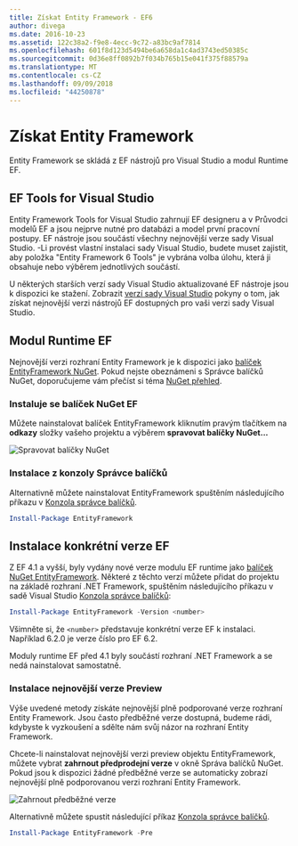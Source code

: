 ```yaml
---
title: Získat Entity Framework - EF6
author: divega
ms.date: 2016-10-23
ms.assetid: 122c38a2-f9e8-4ecc-9c72-a83bc9af7814
ms.openlocfilehash: 601f8d123d5494be6a658da1c4ad3743ed50385c
ms.sourcegitcommit: 0d36e8ff0892b7f034b765b15e041f375f88579a
ms.translationtype: MT
ms.contentlocale: cs-CZ
ms.lasthandoff: 09/09/2018
ms.locfileid: "44250878"
---
```

# <a name="get-entity-framework"></a>Získat Entity Framework
Entity Framework se skládá z EF nástrojů pro Visual Studio a modul Runtime EF.

## <a name="ef-tools-for-visual-studio"></a>EF Tools for Visual Studio

Entity Framework Tools for Visual Studio zahrnují EF designeru a v Průvodci modelů EF a jsou nejprve nutné pro databázi a model první pracovní postupy. EF nástroje jsou součástí všechny nejnovější verze sady Visual Studio. -Li provést vlastní instalaci sady Visual Studio, budete muset zajistit, aby položka "Entity Framework 6 Tools" je vybrána volba úlohu, která ji obsahuje nebo výběrem jednotlivých součástí.

U některých starších verzí sady Visual Studio aktualizované EF nástroje jsou k dispozici ke stažení. Zobrazit [verzí sady Visual Studio](~/ef6/what-is-new/visual-studio.md) pokyny o tom, jak získat nejnovější verzi nástrojů EF dostupných pro vaši verzi sady Visual Studio.

## <a name="ef-runtime"></a>Modul Runtime EF

Nejnovější verzi rozhraní Entity Framework je k dispozici jako [balíček EntityFramework NuGet](http://nuget.org/packages/EntityFramework/). Pokud nejste obeznámeni s Správce balíčků NuGet, doporučujeme vám přečíst si téma [NuGet přehled](https://docs.microsoft.com/nuget/consume-packages/overview-and-workflow).

### <a name="installing-the-ef-nuget-package"></a>Instaluje se balíček NuGet EF

Můžete nainstalovat balíček EntityFramework kliknutím pravým tlačítkem na **odkazy** složky vašeho projektu a výběrem **spravovat balíčky NuGet...**

![Spravovat balíčky NuGet](~/ef6/media/managenugetpackages.png)

### <a name="installing-from-package-manager-console"></a>Instalace z konzoly Správce balíčků

Alternativně můžete nainstalovat EntityFramework spuštěním následujícího příkazu v [Konzola správce balíčků](http://docs.nuget.org/docs/start-here/using-the-package-manager-console).

``` powershell
Install-Package EntityFramework
```

## <a name="installing-a-specific-version-of-ef"></a>Instalace konkrétní verze EF

Z EF 4.1 a vyšší, byly vydány nové verze modulu EF runtime jako [balíček NuGet EntityFramework](https://www.nuget.org/packages/EntityFramework/). Některé z těchto verzí můžete přidat do projektu na základě rozhraní .NET Framework, spuštěním následujícího příkazu v sadě Visual Studio [Konzola správce balíčků](http://docs.nuget.org/docs/start-here/using-the-package-manager-console):

``` powershell
Install-Package EntityFramework -Version <number>
```

Všimněte si, že `<number>` představuje konkrétní verze EF k instalaci. Například 6.2.0 je verze číslo pro EF 6.2.   

Moduly runtime EF před 4.1 byly součástí rozhraní .NET Framework a se nedá nainstalovat samostatně.

### <a name="installing-the-latest-preview"></a>Instalace nejnovější verze Preview

Výše uvedené metody získáte nejnovější plně podporované verze rozhraní Entity Framework. Jsou často předběžné verze dostupná, budeme rádi, kdybyste k vyzkoušení a sdělte nám svůj názor na rozhraní Entity Framework.

Chcete-li nainstalovat nejnovější verzi preview objektu EntityFramework, můžete vybrat **zahrnout předprodejní verze** v okně Správa balíčků NuGet. Pokud jsou k dispozici žádné předběžné verze se automaticky zobrazí nejnovější plně podporovanou verzi rozhraní Entity Framework.

![Zahrnout předběžné verze](~/ef6/media/includeprerelease.png)

Alternativně můžete spustit následující příkaz [Konzola správce balíčků](http://docs.nuget.org/docs/start-here/using-the-package-manager-console).

``` powershell
Install-Package EntityFramework -Pre
```
